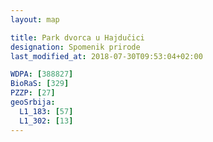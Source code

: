 ```yaml
---
layout: map

title: Park dvorca u Hajdučici
designation: Spomenik prirode
last_modified_at: 2018-07-30T09:53:04+02:00

WDPA: [388827]
BioRaS: [329]
PZZP: [27]
geoSrbija:
  L1_183: [57]
  L1_302: [13]
---
```

